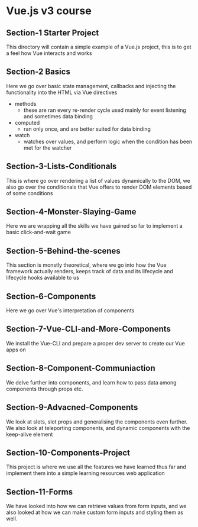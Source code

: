 # Vue.js v3 course

## Section-1 Starter Project
This directory will contain a simple example of a Vue.js project, this is to get a feel how Vue interacts and works

## Section-2 Basics
Here we go over basic state management, callbacks and injecting the functionality into the HTML via Vue directives

* methods
   * these are ran every re-render cycle used mainly for event listening and sometimes data binding
* computed
   * ran only once, and are better suited for data binding
* watch
   * watches over values, and perform logic when the condition has been met for the watcher

## Section-3-Lists-Conditionals
This is where go over rendering a list of values dynamically to the DOM, we also go over the conditionals that Vue offers to render DOM elements based of some conditions 

## Section-4-Monster-Slaying-Game
Here we are wrapping all the skills we have gained so far to implement a basic click-and-wait game

## Section-5-Behind-the-scenes
This section is monstly theoretical, where we go into how the Vue framework actually renders, keeps track of data and its lifecycle and lifecycle hooks available to us

## Section-6-Components
Here we go over Vue's interpretation of components

## Section-7-Vue-CLI-and-More-Components
We install the Vue-CLI and prepare a proper dev server to create our Vue apps on

## Section-8-Component-Communiaction
We delve further into components, and learn how to pass data among components through props etc.

## Section-9-Advacned-Components
We look at slots, slot props and generalising the components even further. We also look at teleporting components, and dynamic components with the keep-alive element

## Section-10-Components-Project
This project is where we use all the features we have learned thus far and implement them into a simple learning resources web application


## Section-11-Forms
We have looked into how we can retrieve values from form inputs, and we also looked at how we can make custom form inputs and styling them as well.


